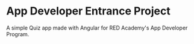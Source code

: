 # App Developer Entrance Project

A simple Quiz app made with Angular for RED Academy's App Developer Program.